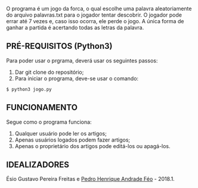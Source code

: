 O programa é um jogo da forca, o qual escolhe uma palavra aleatoriamente do arquivo palavras.txt para o jogador tentar descobrir. O jogador pode errar até 7 vezes e, caso isso ocorra, ele perde o jogo. A única forma de ganhar a partida é acertando todas as letras da palavra.

## PRÉ-REQUISITOS (Python3)
Para poder usar o prgrama, deverá usar os seguintes passos:
1. Dar git clone do repositório;
2. Para iniciar o programa, deve-se usar o comando:

```
$ python3 jogo.py
```


## FUNCIONAMENTO
Segue como o programa funciona:
1. Qualquer usuário pode ler os artigos;
2. Apenas usuários logados podem fazer artigos;
3. Apenas o proprietário dos artigos pode editá-los ou apagá-los.


## IDEALIZADORES
Ésio Gustavo Pereira Freitas e [Pedro Henrique Andrade Féo](https://gitlab.com/Phe0) - 2018.1.
